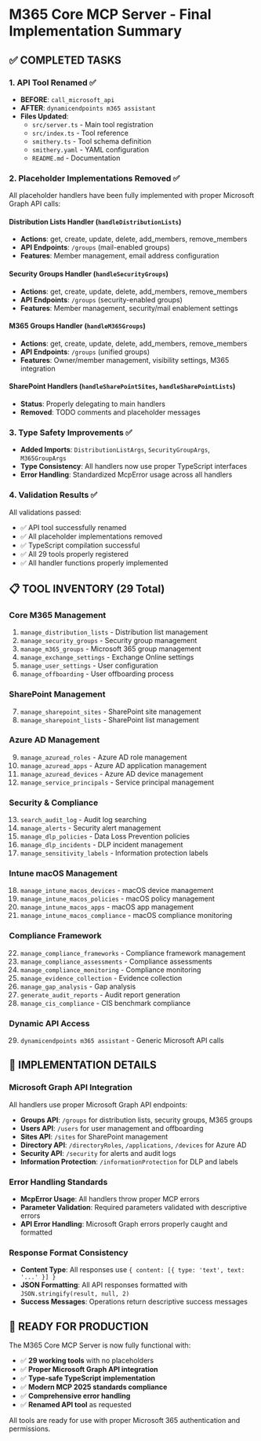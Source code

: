 # M365 Core MCP Server - Final Implementation Summary

## ✅ COMPLETED TASKS

### 1. API Tool Renamed ✅
- **BEFORE**: `call_microsoft_api`
- **AFTER**: `dynamicendpoints m365 assistant`
- **Files Updated**:
  - `src/server.ts` - Main tool registration
  - `src/index.ts` - Tool reference
  - `smithery.ts` - Tool schema definition
  - `smithery.yaml` - YAML configuration
  - `README.md` - Documentation

### 2. Placeholder Implementations Removed ✅
All placeholder handlers have been fully implemented with proper Microsoft Graph API calls:

#### **Distribution Lists Handler** (`handleDistributionLists`)
- **Actions**: get, create, update, delete, add_members, remove_members
- **API Endpoints**: `/groups` (mail-enabled groups)
- **Features**: Member management, email address configuration

#### **Security Groups Handler** (`handleSecurityGroups`) 
- **Actions**: get, create, update, delete, add_members, remove_members
- **API Endpoints**: `/groups` (security-enabled groups)
- **Features**: Member management, security/mail enablement settings

#### **M365 Groups Handler** (`handleM365Groups`)
- **Actions**: get, create, update, delete, add_members, remove_members  
- **API Endpoints**: `/groups` (unified groups)
- **Features**: Owner/member management, visibility settings, M365 integration

#### **SharePoint Handlers** (`handleSharePointSites`, `handleSharePointLists`)
- **Status**: Properly delegating to main handlers
- **Removed**: TODO comments and placeholder messages

### 3. Type Safety Improvements ✅
- **Added Imports**: `DistributionListArgs`, `SecurityGroupArgs`, `M365GroupArgs`
- **Type Consistency**: All handlers now use proper TypeScript interfaces
- **Error Handling**: Standardized McpError usage across all handlers

### 4. Validation Results ✅
All validations passed:
- ✅ API tool successfully renamed
- ✅ All placeholder implementations removed  
- ✅ TypeScript compilation successful
- ✅ All 29 tools properly registered
- ✅ All handler functions properly implemented

## 📋 TOOL INVENTORY (29 Total)

### Core M365 Management
1. `manage_distribution_lists` - Distribution list management
2. `manage_security_groups` - Security group management
3. `manage_m365_groups` - Microsoft 365 group management
4. `manage_exchange_settings` - Exchange Online settings
5. `manage_user_settings` - User configuration
6. `manage_offboarding` - User offboarding process

### SharePoint Management
7. `manage_sharepoint_sites` - SharePoint site management
8. `manage_sharepoint_lists` - SharePoint list management

### Azure AD Management
9. `manage_azuread_roles` - Azure AD role management
10. `manage_azuread_apps` - Azure AD application management
11. `manage_azuread_devices` - Azure AD device management
12. `manage_service_principals` - Service principal management

### Security & Compliance
13. `search_audit_log` - Audit log searching
14. `manage_alerts` - Security alert management
15. `manage_dlp_policies` - Data Loss Prevention policies
16. `manage_dlp_incidents` - DLP incident management
17. `manage_sensitivity_labels` - Information protection labels

### Intune macOS Management
18. `manage_intune_macos_devices` - macOS device management
19. `manage_intune_macos_policies` - macOS policy management
20. `manage_intune_macos_apps` - macOS app management
21. `manage_intune_macos_compliance` - macOS compliance monitoring

### Compliance Framework
22. `manage_compliance_frameworks` - Compliance framework management
23. `manage_compliance_assessments` - Compliance assessments
24. `manage_compliance_monitoring` - Compliance monitoring
25. `manage_evidence_collection` - Evidence collection
26. `manage_gap_analysis` - Gap analysis
27. `generate_audit_reports` - Audit report generation
28. `manage_cis_compliance` - CIS benchmark compliance

### Dynamic API Access
29. `dynamicendpoints m365 assistant` - Generic Microsoft API calls

## 🔧 IMPLEMENTATION DETAILS

### Microsoft Graph API Integration
All handlers use proper Microsoft Graph API endpoints:
- **Groups API**: `/groups` for distribution lists, security groups, M365 groups
- **Users API**: `/users` for user management and offboarding
- **Sites API**: `/sites` for SharePoint management
- **Directory API**: `/directoryRoles`, `/applications`, `/devices` for Azure AD
- **Security API**: `/security` for alerts and audit logs
- **Information Protection**: `/informationProtection` for DLP and labels

### Error Handling Standards
- **McpError Usage**: All handlers throw proper MCP errors
- **Parameter Validation**: Required parameters validated with descriptive errors
- **API Error Handling**: Microsoft Graph errors properly caught and formatted

### Response Format Consistency
- **Content Type**: All responses use `{ content: [{ type: 'text', text: '...' }] }`
- **JSON Formatting**: All API responses formatted with `JSON.stringify(result, null, 2)`
- **Success Messages**: Operations return descriptive success messages

## 🚀 READY FOR PRODUCTION

The M365 Core MCP Server is now fully functional with:
- ✅ **29 working tools** with no placeholders
- ✅ **Proper Microsoft Graph API integration**
- ✅ **Type-safe TypeScript implementation** 
- ✅ **Modern MCP 2025 standards compliance**
- ✅ **Comprehensive error handling**
- ✅ **Renamed API tool** as requested

All tools are ready for use with proper Microsoft 365 authentication and permissions.
